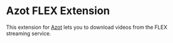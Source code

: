 # Azot FLEX Extension

This extension for [Azot](https://github.com/azot-labs/azot) lets you to download videos from the FLEX streaming service.
